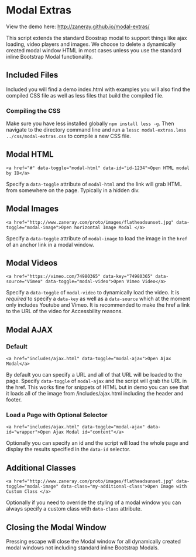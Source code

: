 # Modal Extras

View the demo here:  http://zaneray.github.io/modal-extras/

This script extends the standard Boostrap modal to support things like ajax loading, video players and images. We choose to delete a dynamically created modal window HTML in most cases unless you use the standard inline Bootstrap Modal functionality. 


## Included Files
Included you will find a demo index.html with examples you will also find the compiled CSS file as well as less files that build the compiled file. 

### Compiling the CSS 
Make sure you have less installed globally `npm install less -g`. Then navigate to the directory command line and run a `lessc modal-extras.less ../css/modal-extras.css` to compile a new CSS file. 


## Modal HTML
    <a href="#" data-toggle="modal-html" data-id="id-1234">Open HTML modal by ID</a>
Specify a `data-toggle` attribute of `modal-html` and the link will grab HTML from somewhere on the page. Typically in a hidden div. 


## Modal Images
    <a href="http://www.zaneray.com/proto/images/flatheadsunset.jpg" data-toggle="modal-image">Open horizontal Image Modal </a>
Specify a `data-toggle` attribute of `modal-image` to load the image in the `href` of an anchor link in a modal window. 

## Modal Videos
    <a href="https://vimeo.com/74980365" data-key="74980365" data-source="Vimeo" data-toggle="modal-video">Open Vimeo Video</a>
Specify a `data-toggle` of `modal-video` to dynamically load the video. It is *required* to specify a `data-key` as well as a `data-source` which at the moment only includes Youtube and Vimeo. It is recommended to make the href a link to the URL of the video for Accessbility reasons. 


## Modal AJAX

### Default
    <a href="includes/ajax.html" data-toggle="modal-ajax">Open Ajax Modal</a>
By default you can specify a URL and all of that URL will be loaded to the page. Specify `data-toggle` of `modal-ajax` and the script will grab the URL in the href. This works fine for snippets of HTML but in demo you can see that it loads all of the image from /includes/ajax.html including the header and footer. 

### Load a Page with Optional Selector
    <a href="includes/ajax.html" data-toggle="modal-ajax" data-id="wrapper">Open Ajax Modal id="content"</a>
Optionally you can specify an id and the script will load the whole page and display the results specified in the `data-id` selector. 


## Additional Classes
    <a href="http://www.zaneray.com/proto/images/flatheadsunset.jpg" data-toggle="modal-image" data-class="my-additional-class">Open Image with Custom Class </a>
Optionally if you need to override the styling of a modal window you can always specify a custom class with `data-class` attribute. 

## Closing the Modal Window
Pressing escape will close the Modal window for all dynamically created modal windows not including standard inline Bootstrap Modals. 
